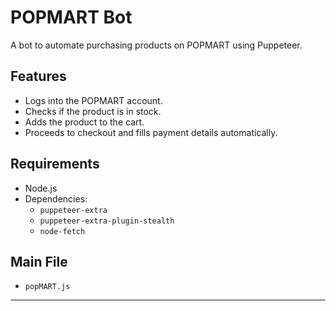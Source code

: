 # **POPMART Bot**

A bot to automate purchasing products on POPMART using Puppeteer.

## **Features**
- Logs into the POPMART account.
- Checks if the product is in stock.
- Adds the product to the cart.
- Proceeds to checkout and fills payment details automatically.

## **Requirements**
- Node.js
- Dependencies: 
  - `puppeteer-extra`
  - `puppeteer-extra-plugin-stealth`
  - `node-fetch`

## **Main File**
- `popMART.js`

---

